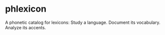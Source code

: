 # phlexicon
A phonetic catalog for lexicons: Study a language. Document its vocabulary. Analyze its accents.